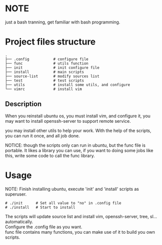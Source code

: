 # NOTE
just a bash tranning, get familiar with bash programming.  

# Project files structure
```
.
├── .config           # configure file
├── func              # utils function 
├── init              # init configure file
├── install           # main scripts
├── source-list       # modify sources list
├── test              # test scripts
├── utils             # install some utils, and configure 
└── vimrc             # install vim
```

## Description 
When you reinstall ubuntu os, you must install vim, and configure it, you may want to install openssh-server to support remote service.

you may install other utils to help your work. With the help of the scripts, you can run it once, and all job done.

NOTICE: though the scripts only can run in ubuntu, but the func file is portable. It likes a library you can use, if you want to doing some jobs like this, write some code to call the func library.


# Usage 
NOTE: Finish installing ubuntu,  execute 'init' and 'install' scripts as superuser.

```
# ./init      # Set all value to "no" in .config file
# ./install   # Start to install
```

The scripts will update source list and install vim, openssh-server, tree, sl... automatically.  
Configure the .config file as you want.  
func file contains many functions, you can make use of it to build you own scripts.  
